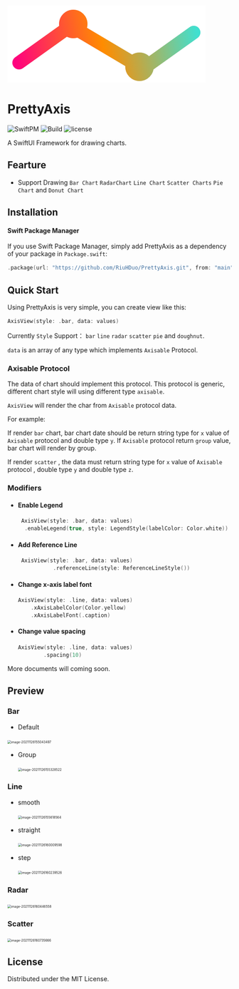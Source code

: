 

![logo](./img/logo.png)

# PrettyAxis
![SwiftPM](https://img.shields.io/badge/SwiftPM-Supported-blue) ![Build](https://img.shields.io/badge/build-passing-green) ![license](https://img.shields.io/badge/license-MIT-blue)

A SwiftUI Framework for drawing charts.

## Fearture

- Support Drawing `Bar Chart` `RadarChart`  `Line Chart`  `Scatter Charts` `Pie Chart`  and `Donut Chart`

## Installation

#### Swift Package Manager

If you use Swift Package Manager, simply add PrettyAxis as a dependency of your package in `Package.swift`:

```swift
.package(url: "https://github.com/RiuHDuo/PrettyAxis.git", from: "main")
```

## Quick Start

Using PrettyAxis is very simple,  you can create view like this:

```swift
AxisView(style: .bar, data: values)
```

Currently  `Style` Support： `bar` `line` `radar` `scatter` `pie` and `doughnut`.

`data` is an array of any type which  implements `Axisable` Protocol.

### Axisable Protocol

The data of chart should implement this protocol. This protocol is generic, different chart style will using different type `axisable`.

`AxisView` will render the char from `Axisable` protocol data. 

For example:

If render `bar` chart, bar chart date should be return string type for `x` value of `Axisable` protocol and double type `y`. If `Axisable` protocol return `group` value, bar chart will render by group.

If render `scatter` , the data must return  string type for `x` value of `Axisable` protocol , double type `y` and double type `z`.

### Modifiers

- #### Enable Legend

  ```swift
   AxisView(style: .bar, data: values)
    .enableLegend(true, style: LegendStyle(labelColor: Color.white))
  ```

- #### Add Reference Line

  ````swift
   AxisView(style: .bar, data: values)
             .referenceLine(style: ReferenceLineStyle())	

- #### Change x-axis label font

  ```swift
  AxisView(style: .line, data: values)
      .xAxisLabelColor(Color.yellow)
      .xAxisLabelFont(.caption)
  ```

- #### Change value spacing

  ```swift
  AxisView(style: .line, data: values)
          .spacing(10)
  ```

More documents will coming soon.

## Preview

### Bar

- Default

<img src="./img/image-20211126155043497.png" alt="image-20211126155043497" style="zoom:50%;" />

- Group

  <img src="./img/image-20211126155328522.png" alt="image-20211126155328522" style="zoom:50%;" />

### Line

- smooth

  <img src="./img/image-20211126155618564.png" alt="image-20211126155618564" style="zoom:50%;" />

- straight

  <img src="./img/image-20211126160009598.png" alt="image-20211126160009598" style="zoom:50%;" />

- step

  <img src="./img/image-20211126160239526.png" alt="image-20211126160239526" style="zoom:50%;" />

### Radar

<img src="./img/image-20211126160446558.png" alt="image-20211126160446558" style="zoom:50%;" />

### Scatter

<img src="./img/image-20211126160735666.png" alt="image-20211126160735666" style="zoom:50%;" />

## License

Distributed under the MIT License.